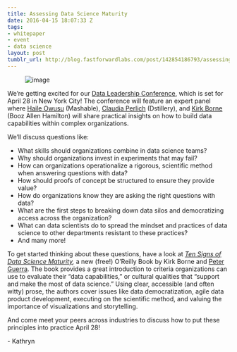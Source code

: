 ```yaml
---
title: Assessing Data Science Maturity
date: 2016-04-15 18:07:33 Z
tags:
- whitepaper
- event
- data science
layout: post
tumblr_url: http://blog.fastforwardlabs.com/post/142854186793/assessing-data-science-maturity
---
```


<figure data-orig-width="908" data-orig-height="512" class="tmblr-full"><img src="http://68.media.tumblr.com/f80852671283007961d228f73499ecc3/tumblr_inline_o5ornqRft01ta78fg_540.png" alt="image" data-orig-width="908" data-orig-height="512"/></figure><p>We’re getting excited for our <a href="https://www.eventbrite.com/e/ffl-data-leadership-conference-tickets-22590364388">Data Leadership Conference</a>, which is set for April 28 in New York City! The conference will feature an expert panel where <a href="https://twitter.com/hailekofi">Haile Owusu</a> (Mashable), <a href="https://twitter.com/claudia_perlich">Claudia Perlich</a> (Dstillery), and <a href="https://twitter.com/KirkDBorne">Kirk Borne</a> (Booz Allen Hamilton) will share practical insights on how to build data capabilities within complex organizations. </p><p>We’ll discuss questions like: </p><ul><li>What skills should organizations combine in data science teams?<br/></li><li>Why should organizations invest in experiments that may fail?</li><li>How can organizations operationalize a rigorous, scientific method when answering questions with data?</li><li>How should proofs of concept be structured to ensure they provide value?</li><li>How do organizations know they are asking the right questions with data?</li><li>What are the first steps to breaking down data silos and democratizing access across the organization?</li><li>What can data scientists do to spread the mindset and practices of data science to other departments resistant to these practices?</li><li>And many more!</li></ul><p>To get started thinking about these questions, have a look at <i><a href="http://search.oreilly.com/?q=ten+signs+of+data+science+maturity&amp;x=0&amp;y=0">Ten Signs of Data Science Maturity</a>, </i>a new (free!) O’Reilly Book by Kirk Borne and <a href="https://twitter.com/petrguerra">Peter Guerra</a>. The book provides a great introduction to criteria organizations can use to evaluate their “data capabilities,” or cultural qualities that “support and make the most of data science.” Using clear, accessible (and often witty) prose, the authors cover issues like data democratization, agile data product development, executing on the scientific method, and valuing the importance of visualizations and storytelling. </p><p>And come meet your peers across industries to discuss how to put these principles into practice April 28!</p><p>- Kathryn</p>
